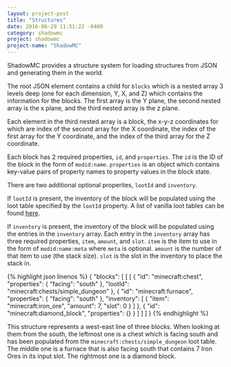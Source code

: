 ```yaml
---
layout: project-post
title: "Structures"
date: 2016-06-29 11:51:22 -0400
category: shadowmc
project: shadowmc
project-name: "ShadowMC"
---
```


ShadowMC provides a structure system for loading structures from JSON and generating them in the world.

The root JSON element contains a child for `blocks` which is a nested array 3 levels deep (one for each dimension, Y, X, and Z) which contains the information for the blocks. The first array is the Y plane, the second nested array is the x plane, and the third nested array is the z plane.

Each element in the third nested array is a block, the x-y-z coordinates for which are index of the second array for the X coordinate, the index of the first array for the Y coordinate, and the index of the third array for the Z coordinate.

Each block has 2 required properties, `id`, and `properties`. The `id` is the ID of the block in the form of `modid:name`. `properties` is an object which contains key-value pairs of property names to property values in the block state.

There are two additional optional properites, `lootId` and `inventory`. 

If `lootId` is present, the inventory of the block will be populated using the loot table specified by the `lootId` property. A list of vanilla loot tables can be found [here](https://minecraft.gamepedia.com/Loot_table#List_of_loot_tables).

If `inventory` is present, the inventory of the block will be populated using the entries in the `inventory` array. Each entry in the `inventory` array has three required properties, `item`, `amount`, and `slot`. `item` is the item to use in the form of `modid:name:meta` where `meta` is optional. `amount` is the number of that item to use (the stack size). `slot` is the slot in the inventory to place the stack in.

{% highlight json linenos %}
{
    "blocks": [
        [
            [
                {
                    "id": "minecraft:chest",
                    "properties": {
                        "facing": "south"
                    },
                    "lootId": "minecraft:chests/simple_dungeon"
                },
                {
                    "id": "minecraft:furnace",
                    "properties": {
                        "facing": "south"
                    },
                    "inventory": [
                        {
                            "item": "minecraft:iron_ore",
                            "amount": 7,
                            "slot": 0
                        }
                    ]
                },
                {
                    "id": "minecraft:diamond_block",
                    "properties": {}
                }
            ]
        ]
    ]
}
{% endhighlight %}

This structure represents a west-east line of three blocks. When looking at them from the south, the leftmost one is a chest which is facing south and has been populated from the `minecraft:chests/simple_dungeon` loot table. The middle one is a furnace that is also facing south that contains 7 Iron Ores in its input slot. The rightmost one is a diamond block.